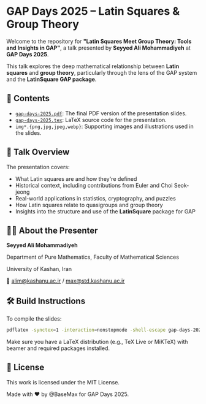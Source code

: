 # GAP Days 2025 – Latin Squares & Group Theory

Welcome to the repository for **"Latin Squares Meet Group Theory: Tools and Insights in GAP"**, a talk presented by **Seyyed Ali Mohammadiyeh** at **GAP Days 2025**.

This talk explores the deep mathematical relationship between **Latin squares** and **group theory**, particularly through the lens of the GAP system and the **LatinSquare GAP package**.

## 📄 Contents

- [`gap-days-2025.pdf`](gap-days-2025.pdf): The final PDF version of the presentation slides.
- [`gap-days-2025.tex`](gap-days-2025.tex): LaTeX source code for the presentation.
- `img*.{png,jpg,jpeg,webp}`: Supporting images and illustrations used in the slides.

## 🧠 Talk Overview

The presentation covers:

- What Latin squares are and how they're defined
- Historical context, including contributions from Euler and Choi Seok-jeong
- Real-world applications in statistics, cryptography, and puzzles
- How Latin squares relate to quasigroups and group theory
- Insights into the structure and use of the **LatinSquare** package for GAP

## 🧑‍🏫 About the Presenter

**Seyyed Ali Mohammadiyeh**

Department of Pure Mathematics, Faculty of Mathematical Sciences  

University of Kashan, Iran  

📧 [alim@kashanu.ac.ir](mailto:alim@kashanu.ac.ir) / [max@std.kashanu.ac.ir](mailto:max@std.kashanu.ac.ir)

## 🛠 Build Instructions

To compile the slides:

```bash
pdflatex -synctex=1 -interaction=nonstopmode -shell-escape gap-days-2025.tex
```

Make sure you have a LaTeX distribution (e.g., TeX Live or MiKTeX) with beamer and required packages installed.

## 📜 License

This work is licensed under the MIT License.

Made with ❤️ by @BaseMax for GAP Days 2025.
